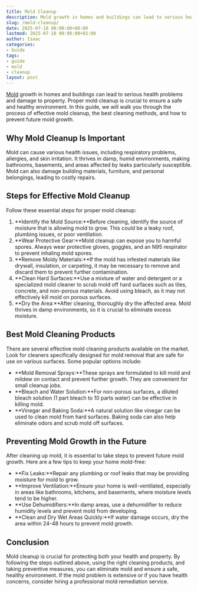 ```yaml
---
title: Mold Cleanup
description: Mold growth in homes and buildings can lead to serious health problems and damage to property. Proper mold cleanup is crucial to ensure a safe and healthy...
slug: /mold-cleanup/
date: 2025-07-10 00:00:00+00:00
lastmod: 2025-07-10 00:00:00+03:00
author: Isaac
categories:
- Guide
tags:
- guide
- mold
- cleanup
layout: post
---
```

[Mold](https://pestpolicy.com/mold-vs-mildew/) growth in homes and buildings can lead to serious health problems and damage to property. Proper mold cleanup is crucial to ensure a safe and healthy environment. In this guide, we will walk you through the process of effective mold cleanup, the best cleaning methods, and how to prevent future mold growth.
## Why Mold Cleanup Is Important
Mold can cause various health issues, including respiratory problems, allergies, and skin irritation. It thrives in damp, humid environments, making bathrooms, basements, and areas affected by leaks particularly susceptible. Mold can also damage building materials, furniture, and personal belongings, leading to costly repairs.
## Steps for Effective Mold Cleanup
Follow these essential steps for proper mold cleanup:
1. **Identify the Mold Source:**Before cleaning, identify the source of moisture that is allowing mold to grow. This could be a leaky roof, plumbing issues, or poor ventilation.
2. **Wear Protective Gear:**Mold cleanup can expose you to harmful spores. Always wear protective gloves, goggles, and an N95 respirator to prevent inhaling mold spores.
3. **Remove Moldy Materials:**If the mold has infested materials like drywall, insulation, or carpeting, it may be necessary to remove and discard them to prevent further contamination.
4. **Clean Hard Surfaces:**Use a mixture of water and detergent or a specialized mold cleaner to scrub mold off hard surfaces such as tiles, concrete, and non-porous materials. Avoid using bleach, as it may not effectively kill mold on porous surfaces.
5. **Dry the Area:**After cleaning, thoroughly dry the affected area. Mold thrives in damp environments, so it is crucial to eliminate excess moisture.
## Best Mold Cleaning Products
There are several effective mold cleaning products available on the market. Look for cleaners specifically designed for mold removal that are safe for use on various surfaces. Some popular options include:
- **Mold Removal Sprays:**These sprays are formulated to kill mold and mildew on contact and prevent further growth. They are convenient for small cleanup jobs.
- **Bleach and Water Solution:**For non-porous surfaces, a diluted bleach solution (1 part bleach to 10 parts water) can be effective in killing mold.
- **Vinegar and Baking Soda:**A natural solution like vinegar can be used to clean mold from hard surfaces. Baking soda can also help eliminate odors and scrub mold off surfaces.
## Preventing Mold Growth in the Future
After cleaning up mold, it is essential to take steps to prevent future mold growth. Here are a few tips to keep your home mold-free:
- **Fix Leaks:**Repair any plumbing or roof leaks that may be providing moisture for mold to grow.
- **Improve Ventilation:**Ensure your home is well-ventilated, especially in areas like bathrooms, kitchens, and basements, where moisture levels tend to be higher.
- **Use Dehumidifiers:**In damp areas, use a dehumidifier to reduce humidity levels and prevent mold from developing.
- **Clean and Dry Wet Areas Quickly:**If water damage occurs, dry the area within 24-48 hours to prevent mold growth.
## Conclusion
Mold cleanup is crucial for protecting both your health and property. By following the steps outlined above, using the right cleaning products, and taking preventive measures, you can eliminate mold and ensure a safe, healthy environment. If the mold problem is extensive or if you have health concerns, consider hiring a professional mold remediation service.
